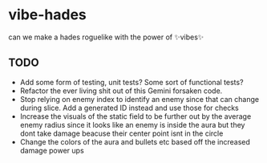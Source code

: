 # vibe-hades
can we make a hades roguelike with the power of ✨vibes✨


## TODO
 - Add some form of testing, unit tests? Some sort of functional tests?
 - Refactor the ever living shit out of this Gemini forsaken code.
 - Stop relying on enemy index to identify an enemy since that can change during slice. Add a generated ID instead and use those for checks
 - Increase the visuals of the static field to be further out by the average enemy radius since it looks like an enemy is inside the aura but they dont take damage beacuse their center point isnt in the circle
 - Change the colors of the aura and bullets etc based off the increased damage power ups
